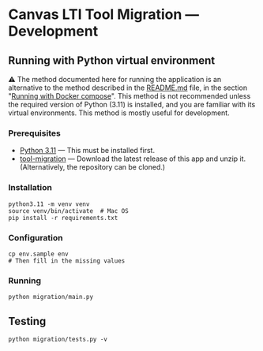 # Canvas LTI Tool Migration — Development

## Running with Python virtual environment

⚠ The method documented here for running the application is an alternative to
the method described in the [README.md](../README.md) file, in the
section "[Running with Docker compose](../README.md#running-with-docker-compose)".
This method is not recommended unless the required version of Python (3.11) is
installed, and you are familiar with its virtual environments. This method is
mostly useful for development.

### Prerequisites

* [Python 3.11](https://www.python.org/downloads/) — This must be installed
  first.
* [tool-migration](https://github.com/tl-its-umich-edu/tool-migration/archive/refs/heads/main.zip) —
  Download the latest release of this app and unzip it.  (Alternatively, the
  repository can be cloned.)

### Installation

```shell
python3.11 -m venv venv
source venv/bin/activate  # Mac OS
pip install -r requirements.txt
```

### Configuration

```shell
cp env.sample env
# Then fill in the missing values
```

### Running

```shell
python migration/main.py
```

## Testing

```shell
python migration/tests.py -v
```
